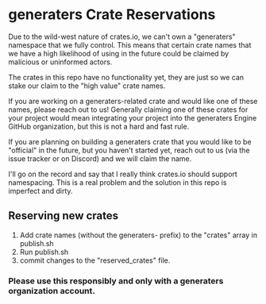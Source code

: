 # generaters Crate Reservations

Due to the wild-west nature of crates.io, we can't own a "generaters" namespace that we fully control. This means that certain crate names that we have a high likelihood of using in the future could be claimed by malicious or uninformed actors.

The crates in this repo have no functionality yet, they are just so we can stake our claim to the "high value" crate names.

If you are working on a generaters-related crate and would like one of these names, please reach out to us! Generally claiming one of these crates for your project would mean integrating your project into the generaters Engine GitHub organization, but this is not a hard and fast rule.

If you are planning on building a generaters crate that you would like to be "official" in the future, but you haven't started yet, reach out to us (via the issue tracker or on Discord) and we will claim the name.

I'll go on the record and say that I really think crates.io should support namespacing. This is a real problem and the solution in this repo is imperfect and dirty.

## Reserving new crates

1. Add crate names (without the generaters- prefix) to the "crates" array in publish.sh
2. Run publish.sh
3. commit changes to the "reserved_crates" file.

### Please use this responsibly and only with a generaters organization account.